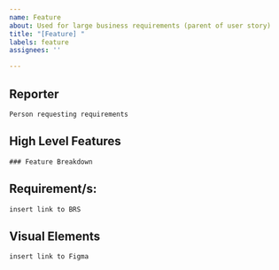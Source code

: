 ```yaml
---
name: Feature
about: Used for large business requirements (parent of user story)
title: "[Feature] "
labels: feature
assignees: ''

---
```


## Reporter

`Person requesting requirements`

## High Level Features

```[tasklist]
### Feature Breakdown
```

## Requirement/s:
`insert link to BRS`

## Visual Elements
`insert link to Figma`
